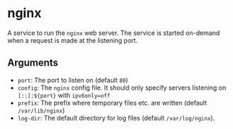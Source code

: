 nginx
======

A service to run the `nginx` web server. The service is started on-demand
when a request is made at the listening port.

Arguments
----------

* `port`: The port to listen on (default `80`)
* `config`: The `nginx` config file. It should only specify servers
  listening on `[::]:${port}` with `ipv6only=off`
* `prefix`: The prefix where temporary files etc. are written (default
  `/var/lib/nginx`)
* `log-dir`: The default directory for log files (default `/var/log/nginx`).

